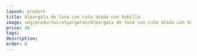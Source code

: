 ```yaml
---
layout: product
title: Alpargata de lona con cuña atada con hebilla  
image: img/productos/alpargatas/Alpargata de lona con cuña atada con hebilla  =48.webp
price: 48
tags: 
description: 
order: 0
---
```

